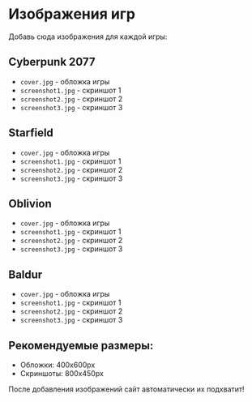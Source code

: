 # Изображения игр

Добавь сюда изображения для каждой игры:

## Cyberpunk 2077
- `cover.jpg` - обложка игры
- `screenshot1.jpg` - скриншот 1
- `screenshot2.jpg` - скриншот 2  
- `screenshot3.jpg` - скриншот 3

## Starfield
- `cover.jpg` - обложка игры
- `screenshot1.jpg` - скриншот 1
- `screenshot2.jpg` - скриншот 2
- `screenshot3.jpg` - скриншот 3

## Oblivion
- `cover.jpg` - обложка игры
- `screenshot1.jpg` - скриншот 1
- `screenshot2.jpg` - скриншот 2
- `screenshot3.jpg` - скриншот 3

## Baldur
- `cover.jpg` - обложка игры
- `screenshot1.jpg` - скриншот 1
- `screenshot2.jpg` - скриншот 2
- `screenshot3.jpg` - скриншот 3

## Рекомендуемые размеры:
- Обложки: 400x600px
- Скриншоты: 800x450px

После добавления изображений сайт автоматически их подхватит!
